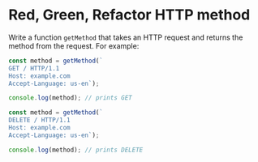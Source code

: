 # Red, Green, Refactor HTTP method

Write a function `getMethod` that takes an HTTP request and returns the method from
the request. For example:

```js
const method = getMethod(`
GET / HTTP/1.1
Host: example.com
Accept-Language: us-en`);

console.log(method); // prints GET
```

```js
const method = getMethod(`
DELETE / HTTP/1.1
Host: example.com
Accept-Language: us-en`);

console.log(method); // prints DELETE
```
